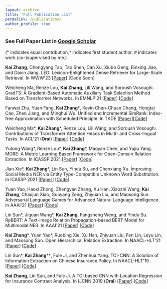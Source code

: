 ```yaml
---
layout: archive
title: "Full Publication List"
permalink: /publications/
author_profile: true
---
```


### See Full Paper List in [Google Scholar](https://scholar.google.com/citations?user=sDnAIsgAAAAJ&hl=en)



(\*  indicates equal contribution,$\dagger$ indicates first student author, # indicates work (co-)supervised by me.)

**Kai Zhang**, Chongyang Tao, Tao Shen, Can Xu, Xiubo Geng, Binxing Jiao, and Daxin Jiang. LED: Lexicon-Enlightened Dense Retriever for Large-Scale Retrieval. In WWW'23 \[[Paper](https://arxiv.org/pdf/2208.13661.pdf)\] [Code Soon]

Weicheng Ma, Renze Lou, **Kai Zhang**, Lili Wang, and Soroush Vosoughi. GradTS: A Gradient-Based Automatic Auxiliary Task Selection Method Based on Transformer Networks. In EMNLP'21 \[[Paper](https://aclanthology.org/2021.emnlp-main.455.pdf)\] \[[Code](https://github.com/RenzeLou/GradTS)\]

Fanwei Zhu, Yuan Fang, **Kai Zhang**$\dagger$, Kevin Chen-Chuan Chang, Hongtai Cao, Zhen Jiang, and Minghui Wu. Unified and Incremental SimRank: Index-free Approximation with Scheduled Principle. In TKDE \[[Paper](https://www.computer.org/csdl/journal/tk/5555/01/09535257/1wMELvY3Tna)\]\[[Code](https://github.com/UISim2020/UISim2020)\]

Weicheng Ma\*, **Kai Zhang**\*, Renze Lou, Lili Wang, and Soroush Vosoughi. Contributions of Transformer Attention Heads in Multi- and Cross-lingual Tasks. In ACL'21 (**Oral**) \[[Paper](https://aclanthology.org/2021.acl-long.152.pdf)\] \[[Code](https://github.com/hikari-NYU/Contributions-of-Transformer-Attention-Heads-in-Multi--and-Cross-lingual-Tasks)\]

Yutong Wang\*, Renze Lou\*, **Kai Zhang**\*, Maoyan Chen, and Yujiu Yang. MORE: A Metric Learning Based Framework for Open-Domain Relation Extraction. In ICASSP 2021 \[[Paper](https://ieeexplore.ieee.org/document/9413437)\] \[[Code](https://github.com/RenzeLou/MORE)\]

Jian Xie*, **Kai Zhang***, Lin Sun, Yindu Su, and Chenxiang Xu. Improving Social Media NER via Entity Type-Compatible Unknown Word Substitution. In ICASSP 2021 \[[Paper](https://ieeexplore.ieee.org/document/9414304)\] \[[Code](https://github.com/HsaXie/Entity-Type-Compatible-Unknown-Word-Substitution)\]

Yuan Yao, Haoxi Zhong, Zhengyan Zhang, Xu Han, Xiaozhi Wang, **Kai Zhang**, Chaojun Xiao, Guoyang Zeng, Zhiyuan Liu, and Maosong Sun. Adversarial Language Games for Advanced Natural Language Intelligence. In AAAI'21 \[[Paper](https://ojs.aaai.org/index.php/AAAI/article/view/17676)\] \[[Code](https://github.com/thunlp/AdversarialTaboo)\]

Lin Sun\*, Jiquan Wang\*, **Kai Zhang**, Fangsheng Weng, and Yindu Su. RpBERT: A Text-image Relation Propagation-based BERT Model for Multimodal NER. In AAAI'21 \[[Paper](https://ojs.aaai.org/index.php/AAAI/article/view/17633)\] \[[Code](https://github.com/Multimodal-NER/RpBERT)\]

**Kai Zhang**\*, Yuan Yao\*, Ruobing Xie, Xu Han, Zhiyuan Liu, Fen Lin, Leyu Lin, and Maosong Sun. Open Hierarchical Relation Extraction. In NAACL-HLT'21 \[[Paper](https://www.aclweb.org/anthology/2021.naacl-main.452.pdf)\] \[[Code](https://github.com/thunlp/OHRE)\]

Lin Sun\*, **Kai Zhang**\*$\dagger$, Fule Ji, and Zhenhua Yang. TOI-CNN: A Solution of Information Extraction on Chinese Insurance Policy. In NAACL-HLT'19 \[[Paper](https://www.aclweb.org/anthology/N19-2022.pdf)\] \[[Code](https://github.com/ETIP-team/ETIP-Project)\]

**Kai Zhang**, Lin Sun, and Fule Ji. A TOI based CNN with Location Regression for Insurance Contract Analysis. In IJCNN 2019 (<b>Oral</b>) \[[Paper](https://ieeexplore.ieee.org/abstract/document/8852052/)\] \[[Code](https://github.com/ETIP-team/ETIP-Project)\]
